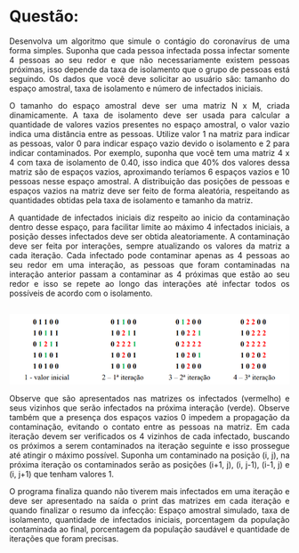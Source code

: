 

<h1> Questão: </h1>

<p align="justify">Desenvolva um algoritmo que simule o contágio do coronavírus de uma forma simples. Suponha que cada pessoa infectada possa infectar somente 4 pessoas ao seu redor e que não necessariamente existem pessoas próximas, isso depende da taxa de isolamento que o grupo de pessoas está seguindo. Os dados que você deve solicitar ao usuário são: tamanho do espaço amostral, taxa de isolamento e número de infectados iniciais.</p>

<p align="justify">O tamanho do espaço amostral deve ser uma matriz N x M, criada dinamicamente. A taxa de isolamento deve ser usada para calcular a quantidade de valores vazios presentes no espaço amostral, o valor vazio indica uma distância entre as pessoas. Utilize valor 1 na matriz para indicar as pessoas, valor 0 para indicar espaço vazio devido o isolamento e 2 para indicar contaminados. Por exemplo, suponha que você tem uma matriz 4 x 4 com taxa de isolamento de 0.40, isso indica que 40% dos valores dessa matriz são de espaços vazios, aproximando teríamos 6 espaços vazios e 10 pessoas nesse espaço amostral. A distribuição das posições de pessoas e espaços vazios na matriz deve ser feito de forma aleatória, respeitando as quantidades obtidas pela taxa de isolamento e tamanho da matriz.</p>

<p align="justify">A quantidade de infectados iniciais diz respeito ao inicio da contaminação dentro desse espaço, para facilitar limite ao máximo 4 infectados iniciais, a posição desses infectados deve ser obtida aleatoriamente. A contaminação deve ser feita por interações, sempre atualizando os valores da matriz a cada iteração. Cada infectado pode contaminar apenas as 4 pessoas ao seu redor em uma interação, as pessoas que foram contaminadas na interação anterior passam a contaminar as 4 próximas que estão ao seu redor e isso se repete ao longo das interações até infectar todos os possíveis de acordo com o isolamento.</p>

<h2 align="center"> <img align="center" alt="interações" height="" width="" src="./image/01.png" /> </h2>

<p align="justify">Observe que são apresentados nas matrizes os infectados (vermelho) e seus vizinhos que serão infectados na próxima interação (verde). Observe também que a presença dos espaços vazios 0 impedem a propagação da contaminação, evitando o contato entre as pessoas na matriz. Em cada iteração devem ser verificados os 4 vizinhos de cada infectado, buscando os próximos a serem contaminados na iteração seguinte e isso prossegue até atingir o máximo possível. Suponha um contaminado na posição (i, j), na próxima iteração os contaminados serão as posições (i+1, j), (i, j-1), (i-1, j) e (i, j+1) que tenham valores 1.</p></p>

<p align="justify">O programa finaliza quando não tiverem mais infectados em uma iteração e deve ser apresentado na saída o print das matrizes em cada iteração e quando finalizar o resumo da infecção: Espaço amostral simulado, taxa de isolamento, quantidade de infectados iniciais, porcentagem da população contaminada ao final, porcentagem da população saudável e quantidade de iterações que foram precisas.</p>



